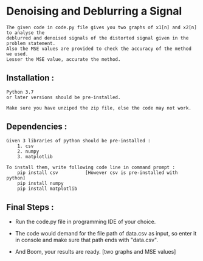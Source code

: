 # Denoising and Deblurring a Signal

    The given code in code.py file gives you two graphs of x1[n] and x2[n] to analyse the
    deblurred and denoised signals of the distorted signal given in the problem statement.
    Also the MSE values are provided to check the accuracy of the method we used.
    Lesser the MSE value, accurate the method.


## Installation :

    Python 3.7 
    or later versions should be pre-installed.

    Make sure you have unziped the zip file, else the code may not work.


## Dependencies :

    Given 3 libraries of python should be pre-installed :
        1. csv
        2. numpy
        3. matplotlib

    To install them, write following code line in command prompt :
        pip install csv          [However csv is pre-installed with python]
        pip install numpy
        pip install matplotlib


## Final Steps :

* Run the code.py file in programming IDE of your choice. 

* The code would demand for the file path of data.csv as input, so enter it in console and make sure that path ends with "data.csv".

* And Boom, your results are ready. [two graphs and MSE values]